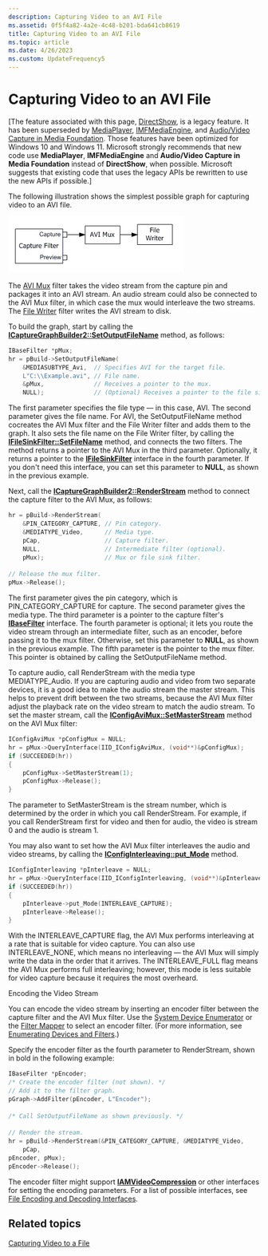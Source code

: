 ```yaml
---
description: Capturing Video to an AVI File
ms.assetid: 0f5f4a82-4a2e-4c48-b201-bda641cb8619
title: Capturing Video to an AVI File
ms.topic: article
ms.date: 4/26/2023
ms.custom: UpdateFrequency5
---
```


# Capturing Video to an AVI File

\[The feature associated with this page, [DirectShow](/windows/win32/directshow/directshow), is a legacy feature. It has been superseded by [MediaPlayer](/uwp/api/Windows.Media.Playback.MediaPlayer), [IMFMediaEngine](/windows/win32/api/mfmediaengine/nn-mfmediaengine-imfmediaengine), and [Audio/Video Capture in Media Foundation](/windows/win32/medfound/audio-video-capture-in-media-foundation). Those features have been optimized for Windows 10 and Windows 11. Microsoft strongly recommends that new code use **MediaPlayer**, **IMFMediaEngine** and **Audio/Video Capture in Media Foundation** instead of **DirectShow**, when possible. Microsoft suggests that existing code that uses the legacy APIs be rewritten to use the new APIs if possible.\]

The following illustration shows the simplest possible graph for capturing video to an AVI file.

![avi video capture graph](images/vidcap02.png)

The [AVI Mux](avi-mux-filter.md) filter takes the video stream from the capture pin and packages it into an AVI stream. An audio stream could also be connected to the AVI Mux filter, in which case the mux would interleave the two streams. The [File Writer](file-writer-filter.md) filter writes the AVI stream to disk.

To build the graph, start by calling the [**ICaptureGraphBuilder2::SetOutputFileName**](/windows/desktop/api/Strmif/nf-strmif-icapturegraphbuilder2-setoutputfilename) method, as follows:


```C++
IBaseFilter *pMux;
hr = pBuild->SetOutputFileName(
    &MEDIASUBTYPE_Avi,  // Specifies AVI for the target file.
    L"C:\\Example.avi", // File name.
    &pMux,              // Receives a pointer to the mux.
    NULL);              // (Optional) Receives a pointer to the file sink.
```



The first parameter specifies the file type — in this case, AVI. The second parameter gives the file name. For AVI, the SetOutputFileName method cocreates the AVI Mux filter and the File Writer filter and adds them to the graph. It also sets the file name on the File Writer filter, by calling the [**IFileSinkFilter::SetFileName**](/windows/desktop/api/Strmif/nf-strmif-ifilesinkfilter-setfilename) method, and connects the two filters. The method returns a pointer to the AVI Mux in the third parameter. Optionally, it returns a pointer to the [**IFileSinkFilter**](/windows/desktop/api/Strmif/nn-strmif-ifilesinkfilter) interface in the fourth parameter. If you don't need this interface, you can set this parameter to **NULL**, as shown in the previous example.

Next, call the [**ICaptureGraphBuilder2::RenderStream**](/windows/desktop/api/Strmif/nf-strmif-icapturegraphbuilder2-renderstream) method to connect the capture filter to the AVI Mux, as follows:


```C++
hr = pBuild->RenderStream(
    &PIN_CATEGORY_CAPTURE, // Pin category.
    &MEDIATYPE_Video,      // Media type.
    pCap,                  // Capture filter.
    NULL,                  // Intermediate filter (optional).
    pMux);                 // Mux or file sink filter.

// Release the mux filter.
pMux->Release();
```



The first parameter gives the pin category, which is PIN\_CATEGORY\_CAPTURE for capture. The second parameter gives the media type. The third parameter is a pointer to the capture filter's [**IBaseFilter**](/windows/desktop/api/Strmif/nn-strmif-ibasefilter) interface. The fourth parameter is optional; it lets you route the video stream through an intermediate filter, such as an encoder, before passing it to the mux filter. Otherwise, set this parameter to **NULL**, as shown in the previous example. The fifth parameter is the pointer to the mux filter. This pointer is obtained by calling the SetOutputFileName method.

To capture audio, call RenderStream with the media type MEDIATYPE\_Audio. If you are capturing audio and video from two separate devices, it is a good idea to make the audio stream the master stream. This helps to prevent drift between the two streams, because the AVI Mux filter adjust the playback rate on the video stream to match the audio stream. To set the master stream, call the [**IConfigAviMux::SetMasterStream**](/windows/desktop/api/Strmif/nf-strmif-iconfigavimux-setmasterstream) method on the AVI Mux filter:


```C++
IConfigAviMux *pConfigMux = NULL;
hr = pMux->QueryInterface(IID_IConfigAviMux, (void**)&pConfigMux);
if (SUCCEEDED(hr))
{
    pConfigMux->SetMasterStream(1);
    pConfigMux->Release();
}
```



The parameter to SetMasterStream is the stream number, which is determined by the order in which you call RenderStream. For example, if you call RenderStream first for video and then for audio, the video is stream 0 and the audio is stream 1.

You may also want to set how the AVI Mux filter interleaves the audio and video streams, by calling the [**IConfigInterleaving::put\_Mode**](/windows/desktop/api/Strmif/nf-strmif-iconfiginterleaving-put_mode) method.


```C++
IConfigInterleaving *pInterleave = NULL;
hr = pMux->QueryInterface(IID_IConfigInterleaving, (void**)&pInterleave);
if (SUCCEEDED(hr))
{
    pInterleave->put_Mode(INTERLEAVE_CAPTURE);
    pInterleave->Release();
}
```



With the INTERLEAVE\_CAPTURE flag, the AVI Mux performs interleaving at a rate that is suitable for video capture. You can also use INTERLEAVE\_NONE, which means no interleaving — the AVI Mux will simply write the data in the order that it arrives. The INTERLEAVE\_FULL flag means the AVI Mux performs full interleaving; however, this mode is less suitable for video capture because it requires the most overheard.

Encoding the Video Stream

You can encode the video stream by inserting an encoder filter between the capture filter and the AVI Mux filter. Use the [System Device Enumerator](system-device-enumerator.md) or the [Filter Mapper](filter-mapper.md) to select an encoder filter. (For more information, see [Enumerating Devices and Filters](enumerating-devices-and-filters.md).)

Specify the encoder filter as the fourth parameter to RenderStream, shown in bold in the following example:


```C++
IBaseFilter *pEncoder;
/* Create the encoder filter (not shown). */
// Add it to the filter graph.
pGraph->AddFilter(pEncoder, L"Encoder");

/* Call SetOutputFileName as shown previously. */

// Render the stream.
hr = pBuild->RenderStream(&PIN_CATEGORY_CAPTURE, &MEDIATYPE_Video, 
    pCap, 
pEncoder, pMux);
pEncoder->Release();
```



The encoder filter might support [**IAMVideoCompression**](/windows/desktop/api/Strmif/nn-strmif-iamvideocompression) or other interfaces for setting the encoding parameters. For a list of possible interfaces, see [File Encoding and Decoding Interfaces](file-encoding-and-decoding-interfaces.md).

## Related topics

<dl> <dt>

[Capturing Video to a File](capturing-video-to-a-file.md)
</dt> </dl>

 

 



